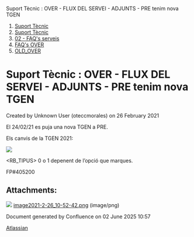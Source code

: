 Suport Tècnic : OVER - FLUX DEL SERVEI - ADJUNTS - PRE tenim nova TGEN  

1.  [Suport Tècnic](index.html)
2.  [Suport Tècnic](13893782.html)
3.  [02 - FAQ's serveis](26313393.html)
4.  [FAQ's OVER](28705589.html)
5.  [OLD\_OVER](OLD_OVER_41522665.html)

Suport Tècnic : OVER - FLUX DEL SERVEI - ADJUNTS - PRE tenim nova TGEN
======================================================================

Created by Unknown User (oteccmorales) on 26 February 2021

El 24/02/21 es puja una nova TGEN a PRE.

  

  

Els canvis de la TGEN 2021:

  

![](attachments/41521752/41521753.png)

<RB\_TIPUS> 0 o 1 depenent de l’opció que marques.

  

FP#405200

  

Attachments:
------------

![](images/icons/bullet_blue.gif) [image2021-2-26\_10-52-42.png](attachments/41521752/41521753.png) (image/png)  

Document generated by Confluence on 02 June 2025 10:57

[Atlassian](http://www.atlassian.com/)
